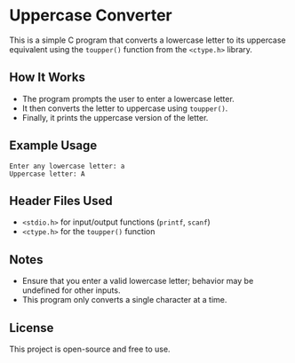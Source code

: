 # Uppercase Converter

This is a simple C program that converts a lowercase letter to its uppercase equivalent using the `toupper()` function from the `<ctype.h>` library.

## How It Works
- The program prompts the user to enter a lowercase letter.
- It then converts the letter to uppercase using `toupper()`.
- Finally, it prints the uppercase version of the letter.

## Example Usage
```
Enter any lowercase letter: a
Uppercase letter: A
```

## Header Files Used
- `<stdio.h>` for input/output functions (`printf`, `scanf`)
- `<ctype.h>` for the `toupper()` function

## Notes
- Ensure that you enter a valid lowercase letter; behavior may be undefined for other inputs.
- This program only converts a single character at a time.

## License
This project is open-source and free to use.

